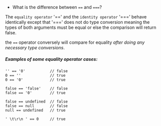 * What is the difference between `==` and `===`?

The `equality operator` '==' and the `identity operator` '===' behave identically except that '===' does not do type conversion meaning the types of both arguments must be equal or else the comparison will return false.

the `==` operator conversely will compare for equality *after doing any necessary type conversions*.

##### Examples of some equality operator cases:
```
'' == '0'           // false
0 == ''             // true
0 == '0'            // true

false == 'false'    // false
false == '0'        // true

false == undefined  // false
false == null       // false
null == undefined   // true

' \t\r\n ' == 0     // true
```